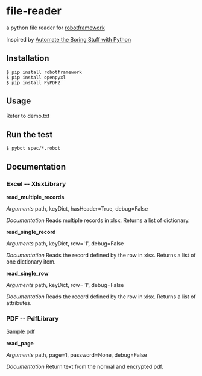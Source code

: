 # file-reader
a python file reader for [robotframework](http://robotframework.org/)

Inspired by [Automate the Boring Stuff with Python](https://automatetheboringstuff.com/)

## Installation

```
$ pip install robotframework
$ pip install openpyxl
$ pip install PyPDF2
````

## Usage
Refer to demo.txt


## Run the test
```
$ pybot spec/*.robot
````

## Documentation

### Excel -- XlsxLibrary

**read_multiple_records**

*Arguments*
path, keyDict, hasHeader=True, debug=False

*Documentation*
Reads multiple records in xlsx. Returns a list of dictionary.

**read_single_record**

*Arguments*
path, keyDict, row='1', debug=False

*Documentation*
Reads the record defined by the row in xlsx. Returns a list of one dictionary item.

**read_single_row**

*Arguments*
path, keyDict, row='1', debug=False

*Documentation*
Reads the record defined by the row in xlsx. Returns a list of attributes.


### PDF -- PdfLibrary

[Sample pdf](https://pdfimages.wondershare.com/forms-templates/teacher-resume-template-1.pdf)

**read_page**

*Arguments*
path, page=1, password=None, debug=False

*Documentation*
Return text from the normal and encrypted pdf.

